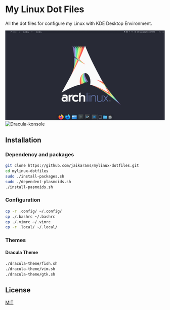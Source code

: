 # My Linux Dot Files

All the dot files for configure my Linux with KDE Desktop Environment.

![Desktop-dracula](pictures/dracula-desktop.png)
![Dracula-konsole](pictures/dracule-konsole.png)


## Installation

### Dependency and packages
```bash
git clone https://github.com/jaikarans/mylinux-dotfiles.git
cd mylinux-dotfiles
sudo ./install-packages.sh
sudo ./dependent-plasmoids.sh
./install-pasmoids.sh
```

### Configuration
```bash
cp -r .config/ ~/.config/
cp ./.bashrc ~/.bashrc
cp ./.vimrc ~/.vimrc
cp -r .local/ ~/.local/
```

### Themes

#### Dracula Theme
```bash
./dracula-theme/fish.sh
./dracula-theme/vim.sh
./dracula-theme/gtk.sh
```

## License
[MIT](https://choosealicense.com/licenses/mit/)
